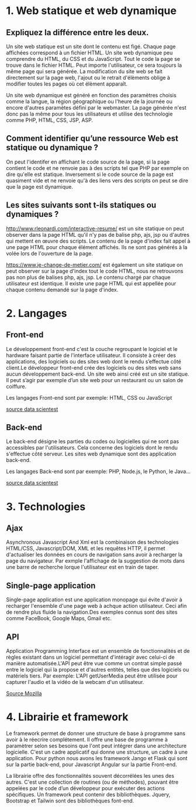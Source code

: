 # 1. Web statique et web dynamique
##  Expliquez la différence entre les deux.
   
   Un site web statique est un site dont le contenu est figé. Chaque page affichées correspond à un fichier HTML. Un site web dynamique peu comprendre du HTML, du CSS et du JavaScript. Tout le code la page se trouve dans le fichier HTML. Peut importe l'utilisateur, ce sera toujours la même page qui sera générée. La modification du site web se fait directement sur la page web, l'ajout ou le retrait d'élèments oblige à modifier toutes les pages où cet élèment apparaît.
   
   Un site web dynamique est généré en fonction des paramètres choisis comme la langue, la région géographique ou l'heure de la journée ou encore d'autres paramètes défini par le webmaster. La page générée n'est donc pas la même pour tous les utilisateurs et utilise des technologie comme PHP, HTML, CSS, JSP, ASP.
   
## Comment identifier qu’une ressource Web est statique ou dynamique ?

   On peut l'identifer en affichant le code source de la page, si la page contient le code et ne renvoie pas à des scripts tel que PHP par exemple on dire qu'elle est statique. Inversement si le code source de la page est quasiment vide et ne renvoie qu'à des liens vers des scripts on peut se dire que la page est dynamique.

## Les sites suivants sont t-ils statiques ou dynamiques ?

  http://www.rleonardi.com/interactive-resume/ est un site statique on peut observer dans la page HTML qu'il n'y pas de balise php, ajs, jsp ou d'autres qui mettent en œuvre des scripts. Le contenu de la page d'index fait appel à une page HTML pour chaque élément affichés. Ils ne sont pas générés à la volée lors de l'ouverture de la page.
 
 https://www.je-change-de-metier.com/ est également un site statique on peut observer sur la page d'index tout le code HTML, nous ne retrouvons pas non plus de balises php, ajs, jsp. Le contenu chargé par chaque utilisateur est identique. Il existe une page HTML qui est appellée pour chaque contenu demandé sur la page d'index.

# 2. Langages

## Front-end
   
   Le développement front-end c'est la couche regroupant le logiciel et le hardware faisant partie de l'interface utilisateur. Il consiste à créer des applications, des logiciels ou des sites web dont le rendu s’effectue côté client.Le développeur front-end crée des logiciels ou des sites web sans aucun développement back-end. Un site web ainsi créé est un site statique. Il peut s’agir par exemple d’un site web pour un restaurant ou un salon de coiffure.
   
   Les langages Front-end sont par exemple: HTML, CSS ou JavaScript
   
   [source data scientest](https://datascientest.com/front-end-vs-back-end)
   
## Back-end

   Le back-end désigne les parties du codes ou logicielles qui ne sont pas accessibles par l'utilisateurs. Cela concerne des logiciels dont le rendu s'effectue côté serveur.
   Les sites web dynamique sont des application back-end.
   
   Les langages Back-end sont par exemple: PHP, Node.js, le Python, le Java...
   
   [source data scientest](https://datascientest.com/front-end-vs-back-end)
   
# 3. Technologies

## Ajax

   Asynchronous Javascript And Xml est la combinaison des technologies HTML/CSS, Javascript/DOM, XML et les requêtes HTTP, il permet d'actualiser les données en cours de navigation sans avoir à recharger la page du navigateur. Par exmple l'affichage de la suggestion de mots dans une barre de recherche lorque l'utilisateur est en train de taper.
   
   ## Single-page application
   
   Single-page application est une application monopage qui évite d'avoir à recharger l'ensemble d'une page web à achque action utilisateur. Ceci afin de rendre plus fluide la navigation.Des exemples connus sont des sites comme FaceBook, Google Maps, Gmail etc.
   
## API

   Application Programming Interface est un ensemble de fonctionnalités et de règles existant dans un logiciel permettant d'intéragir avec celui-ci de manière automatisée.L'API peut être vue comme un contrat simple passé entre le logiciel qui la propose et d'autres entités, telles que des logiciels ou matériels tiers.
   Par exemple: L'API getUserMedia peut être utilisée pour capturer l'audio et la vidéo de la webcam d'un utilisateur.
   
   [Source Mozilla](https://developer.mozilla.org/fr/docs/Glossary/API)
   
   
# 4. Librairie et framework

   Le framework permet de donner une structure de base à programme sans avoir à le réecrire complétement. Il offre une base de programme à paramètrer selon ses besoins que l'ont peut intégrer dans une architecture logicielle. C'est un cadre applicatif qui donne une structure, un cadre à une application.
   Pour python nous avons les framework Jango et Flask qui sont sur la partie back-end, pour Javascript Angular sur la partie Front-end.
   
   La librairie offre des fonctionnalités souvent décorrélées les unes des autres. C'est une collection de routines (ou de méthodes), pouvant être appelées par le code d’un développeur pour exécuter des actions spécifiques. Un framework peut contenir des bibliothèques. 
   Jquery, Bootstrap et Tailwin sont des bibliothèques font-end. 
   
